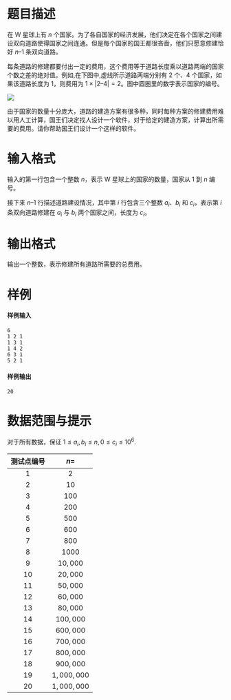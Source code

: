 
# 题目描述

在 W 星球上有 $n$ 个国家。为了各自国家的经济发展，他们决定在各个国家之间建设双向道路使得国家之间连通。但是每个国家的国王都很吝啬，他们只愿意修建恰好 $n – 1$ 条双向道路。

每条道路的修建都要付出一定的费用，这个费用等于道路长度乘以道路两端的国家个数之差的绝对值。例如,在下图中,虚线所示道路两端分别有 $2$ 个、$4$ 个国家，如果该道路长度为 $1$，则费用为 $1 \times \lvert 2 – 4 \rvert =2$。图中圆圈里的数字表示国家的编号。

![](source/loj/2445/img/aHR0cHM6Ly9pLmxvbGkubmV0LzIwMTgvMDYvMTEvNWIxZGZiMWU2OWMwMi5wbmc=.png)

由于国家的数量十分庞大，道路的建造方案有很多种，同时每种方案的修建费用难以用人工计算，国王们决定找人设计一个软件，对于给定的建造方案，计算出所需要的费用。请你帮助国王们设计一个这样的软件。

# 输入格式

输入的第一行包含一个整数 $n$，表示 W 星球上的国家的数量，国家从 $1$ 到 $n$ 编号。

接下来 $n – 1$ 行描述道路建设情况，其中第 $i$ 行包含三个整数 $a_i$、$b_i$ 和 $c_i$，表示第 $i$ 条双向道路修建在 $a_i$ 与 $b_i$ 两个国家之间，长度为 $c_i$。

# 输出格式

输出一个整数，表示修建所有道路所需要的总费用。

# 样例

#### 样例输入
```plain
6
1 2 1
1 3 1
1 4 2
6 3 1
5 2 1
```

#### 样例输出
```plain
20
```

# 数据范围与提示

对于所有数据，保证 $1 \le a_i, b_i \le n, 0 \le c_i \le 10^6$.

| 测试点编号 | $n=$ |
| :-: | :-: |
| 1 | $2$ |
| 2 | $10$ |
| 3 | $100$ |
| 4 | $200$ |
| 5 | $500$ |
| 6 | $600$ |
| 7 | $800$ |
| 8 | $1000$ |
| 9 | $10,000$ |
| 10 | $20,000$ |
| 11 | $50,000$ |
| 12 | $60,000$ |
| 13 | $80,000$ |
| 14 | $100,000$ |
| 15 | $600,000$ |
| 16 | $700,000$ |
| 17 | $800,000$ |
| 18 | $900,000$ |
| 19 | $1,000,000$ |
| 20 | $1,000,000$ |

